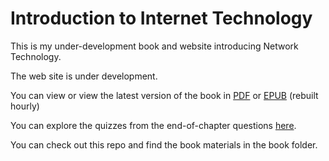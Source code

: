 Introduction to Internet Technology
===================================

This is my under-development book and website introducing 
Network Technology.

The web site is under development.

You can view or view the latest version of the book in 
<a href="http://do1.dr-chuck.com/net-intro/EN_us/net-intro.pdf" target="_blank">PDF</a>
or
<a href="http://do1.dr-chuck.com/net-intro/EN_us/net-intro.epub" target="_blank">EPUB</a>
(rebuilt hourly)

You can explore the quizzes from the end-of-chapter questions 
<a href="http://www.net-intro.com/quiz/" target="_blank">here</a>.

You can check out this repo and find the book materials in the
book folder.
